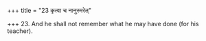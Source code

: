 +++
title = "23 कृत्वा च नानुस्मरेत्"

+++
23. And he shall not remember what he may have done (for his teacher).
